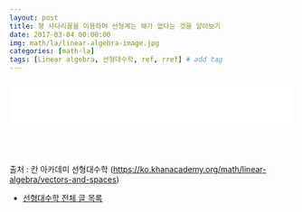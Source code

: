 ```yaml
---
layout: post
title: 행 사다리꼴을 이용하여 선형계는 해가 없다는 것을 알아보기
date: 2017-03-04 00:00:00
img: math/la/linear-algebra-image.jpg
categories: [math-la] 
tags: [Linear algebra, 선형대수학, ref, rref] # add tag
---
```


<iframe src="//partners.coupang.com/cdn/redirect?url=customjs%2Faffiliate%2Fsearch-bar%2F0.0.3%2Flogo-01.html%3FtrackingCode%3DAF1042200" width="100%" height="85" frameborder="0" scrolling="no"></iframe>

<br><br>

출처 : 칸 아카데미 선형대수학 (https://ko.khanacademy.org/math/linear-algebra/vectors-and-spaces)

+ [선형대수학 전체 글 목록](https://gaussian37.github.io/math-la-Linear-Algebra-Table/) 


